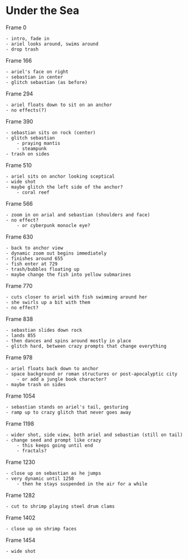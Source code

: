 # Under the Sea

Frame 0

    - intro, fade in
    - ariel looks around, swims around
    - drop trash

Frame 166

    - ariel's face on right
    - sebastian in center
    - glitch sebastian (as before)

Frame 294

    - ariel floats down to sit on an anchor
    - no effects(?)

Frame 390

    - sebastian sits on rock (center)
    - glitch sebastian
        - praying mantis
        - steampunk
    - trash on sides

Frame 510

    - ariel sits on anchor looking sceptical
    - wide shot
    - maybe glitch the left side of the anchor?
        - coral reef

Frame 566

    - zoom in on arial and sebastian (shoulders and face)
    - no effect?
        - or cyberpunk monocle eye?

Frame 630

    - back to anchor view
    - dynamic zoom out begins immediately
    - finishes around 655
    - fish enter at 729
    - trash/bubbles floating up
    - maybe change the fish into yellow submarines

Frame 770

    - cuts closer to ariel with fish swimming around her
    - she swirls up a bit with them
    - no effect?

Frame 838

    - sebastian slides down rock
    - lands 855
    - then dances and spins around mostly in place
    - glitch hard, between crazy prompts that change everything

Frame 978

    - ariel floats back down to anchor
    - space background or roman structures or post-apocalyptic city
        - or add a jungle book character?
    - maybe trash on sides

Frame 1054

    - sebastian stands on ariel's tail, gesturing
    - ramp up to crazy glitch that never goes away

Frame 1198

    - wider shot, side view, both ariel and sebastian (still on tail)
    - change seed and prompt like crazy
        - this keeps going until end
        - fractals?

Frame 1230

    - close up on sebastian as he jumps
    - very dynamic until 1258
        - then he stays suspended in the air for a while

Frame 1282

    - cut to shrimp playing steel drum clams

Frame 1402

    - close up on shrimp faces

Frame 1454

    - wide shot
